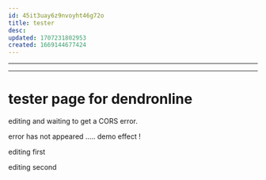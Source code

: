 ```yaml
---
id: 45it3uay6z9nvoyht46g72o
title: tester
desc: 
updated: 1707231802953
created: 1669144677424
---
```


---

---

# tester page for dendronline

editing and waiting to get a CORS error.

error has not appeared ..... demo effect ! 

editing first

editing second
